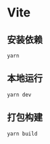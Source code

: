 # Vite

## 安装依赖

```shell
yarn
```

## 本地运行


```shell
yarn dev
```

## 打包构建

```shell
yarn build
```

